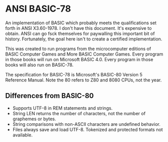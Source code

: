 # ANSI BASIC-78

An implementation of BASIC which probably meets the qualifications set forth
in ANSI X3.60-1978. I don't have this document. It's expensive to obtain.
ANSI can go fsck themselves for paywalling this important bit of history.
Fortunately, the goal here isn't to create a certified implementation.

This was created to run programs from the microcomputer editions of
BASIC Computer Games and More BASIC Computer Games.
Every program in those books will run on Microsoft BASIC 4.0.
Every program in those books will also run on BASIC-78.

The specification for BASIC-78 is Microsoft's BASIC-80 Version 5
Reference Manual. Note the 80 refers to Z80 and 8080 CPUs, not the year.

## Differences from BASIC-80

 * Supports UTF-8 in REM statements and strings.
 * String LEN returns the number of characters, not the number of graphemes or bytes.
 * String comparisons with non-ASCII characters are undefined behavior.
 * Files always save and load UTF-8. Tokenized and protected formats not available.
